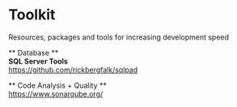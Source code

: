 # Toolkit
Resources, packages and tools for increasing development speed

** Database **\
**SQL Server Tools**\
https://github.com/rickbergfalk/sqlpad

** Code Analysis + Quality **\
https://www.sonarqube.org/
